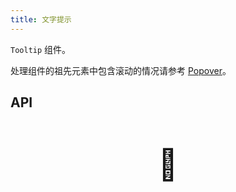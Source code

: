 ```yaml
---
title: 文字提示
---
```


`Tooltip` 组件。

处理组件的祖先元素中包含滚动的情况请参考 [Popover](/components/Popover)。

## API

<div style="padding: 40px 0;font-size: 48px; text-align: center;">🚧</div>
